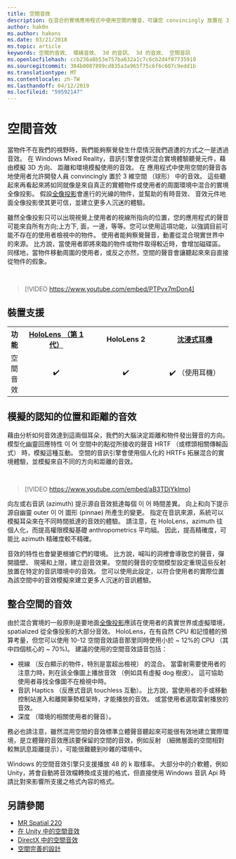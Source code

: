 ```yaml
---
title: 空間音效
description: 在混合的實境應用程式中使用空間的聲音，可讓您 convincingly 放置在 3D 空間中的音效。
author: hak0n
ms.author: hakons
ms.date: 03/21/2018
ms.topic: article
keywords: 空間的音效、 環繞音效、 3d 的音訊、 3d 的音效、 空間音訊
ms.openlocfilehash: ccb236a8b53e757ba632a1c7c6cb2d4f07735910
ms.sourcegitcommit: 384b0087899cd835a3a965f75c6f6c607c9edd1b
ms.translationtype: MT
ms.contentlocale: zh-TW
ms.lasthandoff: 04/12/2019
ms.locfileid: "59592147"
---
```

# <a name="spatial-sound"></a>空間音效

當物件不在我們的視野時，我們能夠察覺發生什麼情況我們週遭的方式之一是透過音效。 在 Windows Mixed Reality，音訊引擎會提供混合實境體驗聽覺元件，藉由模擬 3D 方向、 距離和環境模擬使用的音效。 在 應用程式中使用空間的聲音各地使用者允許開發人員 convincingly 置於 3 維空間 （球形） 中的音效。 這些聽起來再看起來將如同就像是來自真正的實體物件或使用者的周圍環境中混合的實境全像投影。 假設[全像投影](hologram.md)會進行的光線的物件，並幫助的有時音效、 音效元件地面全像投影使其更可信，並建立更多人沉迷的體驗。

雖然全像投影只可以出現視覺上使用者的視線所指向的位置，您的應用程式的聲音可能來自所有方向;上方下, 面，一邊，等等。您可以使用這項功能，以強調目前可能不存在的使用者檢視中的物件。 使用者能夠察覺聲音，動畫從混合現實世界中的來源。 比方說，當使用者即將來臨的物件或物件取得較近時，會增加磁碟區。 同樣地，當物件移動周圍的使用者，或反之亦然，空間的聲音會讓聽起來來自直接從物件的假象。

<br>

>[!VIDEO https://www.youtube.com/embed/PTPvx7mDon4]

## <a name="device-support"></a>裝置支援

<table>
<tr>
<th>功能</th><th style="width:150px"> <a href="hololens-hardware-details.md">HoloLens （第 1 代）</a></th><th style="width:150px">HoloLens 2</th><th style="width:150px"><a href="immersive-headset-hardware-details.md">沈浸式耳機</a></th>
</tr><tr>

<td> 空間音效</td><td style="text-align: center;"> ✔️</td><td style="text-align: center;"> ✔️</td><td style="text-align: center;"> ✔️ （使用耳機）</td>

</tr>
</table>

## <a name="simulating-the-perceived-location-and-distance-of-sounds"></a>模擬的認知的位置和距離的音效

藉由分析如何音效達到這兩個耳朵，我們的大腦決定距離和物件發出聲音的方向。 模型化幽靈回應特性 이 어 空間中的點從所接收的聲音 HRTF （或標頭相關傳輸函式） 時，模擬這種互動。 空間的音訊引擎會使用個人化的 HRTFs 拓展混合的實境體驗，並模擬來自不同的方向和距離的音效。

<br>

>[!VIDEO https://www.youtube.com/embed/aB3TDjYklmo]

向左或右音訊 (azimuth) 提示源自音效抵達每個 이 어 時間差異。 向上和向下提示源自幽靈 outer 이 어 圖形 (pinnae) 所產生的變更。 指定在音訊來源，系統可以模擬耳朵來在不同時間抵達的音效的體驗。 請注意，在 HoloLens，azimuth 往個人化，而提高權限模擬基礎 anthropometrics 平均組。 因此，提高精確度，可能比 azimuth 精確度較不精確。

音效的特性也會變更根據它們的環境。 比方說，喊叫的洞裡會導致您的聲音，彈開牆壁、 現場和上限，建立迴音效果。 空間的聲音的空間模型設定重現這些反射放置在特定的音訊環境中的音效。 您可以使用此設定，以符合使用者的實際位置為該空間中的音效模擬來建立更多人沉迷的音訊體驗。

## <a name="integrating-spatial-sound"></a>整合空間的音效

由於混合實境的一般原則是要地面[全像投影](hologram.md)應該在使用者的真實世界或虛擬環境，spatialized 從全像投影的大部分音效。 HoloLens，在有自然 CPU 和記憶體的預算考量，但您可以使用 10-12 空間音效語音那里同時使用小於 ~ 12%的 CPU （其中四個核心的 ~ 70%)。 建議的使用的空間音效語音包括：
* 視線 （反白顯示的物件，特別是當超出檢視） 的混合。 當雷射需要使用者的注意力時，則在該全像圖上播放音效 （例如具有虛擬 dog 樹皮）。 這可協助使用者尋找全像圖不在檢視中時。
* 音訊 Haptics （反應式音訊 touchless 互動）。 比方說，當使用者的手或移動控制站進入和離開筆勢框架時，才能播放的音效。 或當使用者選取雷射播放的音效。
* 深度 （環境的相關使用者的聲音）。

務必也請注意，雖然混用空間的音效標準立體聲音聽起來可能很有效地建立實際環境，是立體聲的音效應該要保留的空間的音效，例如反射 （細微層面的空間相對較無訊息距離提示），可能很難聽到吵雜的環境中。

Windows 的空間音效引擎只支援播放 48 的 k 取樣率。 大部分中的介軟體，例如 Unity，將會自動將音效檔轉換成支援的格式，但直接使用 Windows 音訊 Api 時請比對來影響所支援之格式內容的格式。

## <a name="see-also"></a>另請參閱
* [MR Spatial 220](holograms-220.md)
* [在 Unity 中的空間音效](spatial-sound-in-unity.md)
* [DirectX 中的空間音效](spatial-sound-in-directx.md)
* [空間完善的設計](spatial-sound-design.md)
